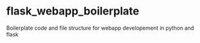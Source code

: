 # flask_webapp_boilerplate
Boilerplate code and file structure for webapp developement in python and flask
